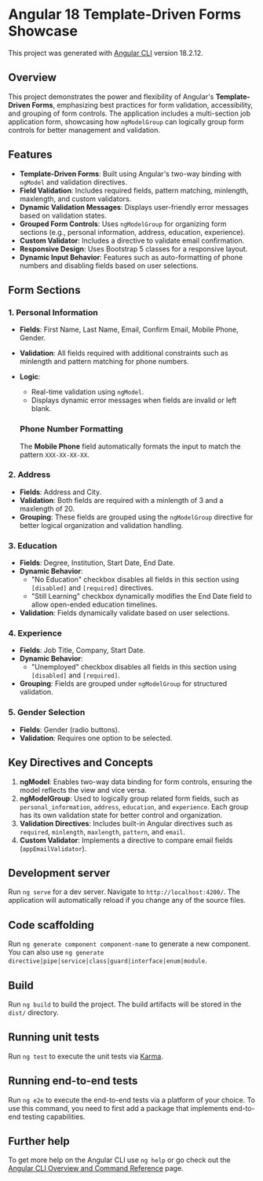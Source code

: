 # Angular 18 Template-Driven Forms Showcase

This project was generated with [Angular CLI](https://github.com/angular/angular-cli) version 18.2.12.

## Overview

This project demonstrates the power and flexibility of Angular's **Template-Driven Forms**, emphasizing best practices for form validation, accessibility, and grouping of form controls. The application includes a multi-section job application form, showcasing how `ngModelGroup` can logically group form controls for better management and validation.

## Features

- **Template-Driven Forms**: Built using Angular's two-way binding with `ngModel` and validation directives.
- **Field Validation**: Includes required fields, pattern matching, minlength, maxlength, and custom validators.
- **Dynamic Validation Messages**: Displays user-friendly error messages based on validation states.
- **Grouped Form Controls**: Uses `ngModelGroup` for organizing form sections (e.g., personal information, address, education, experience).
- **Custom Validator**: Includes a directive to validate email confirmation.
- **Responsive Design**: Uses Bootstrap 5 classes for a responsive layout.
- **Dynamic Input Behavior**: Features such as auto-formatting of phone numbers and disabling fields based on user selections.

## Form Sections

### 1. Personal Information

- **Fields**: First Name, Last Name, Email, Confirm Email, Mobile Phone, Gender.
- **Validation**: All fields required with additional constraints such as minlength and pattern matching for phone numbers.

- **Logic**:

  - Real-time validation using `ngModel`.
  - Displays dynamic error messages when fields are invalid or left blank.

  ### Phone Number Formatting

  The **Mobile Phone** field automatically formats the input to match the pattern `XXX-XX-XX-XX`.

### 2. Address

- **Fields**: Address and City.
- **Validation**: Both fields are required with a minlength of 3 and a maxlength of 20.
- **Grouping**: These fields are grouped using the `ngModelGroup` directive for better logical organization and validation handling.

### 3. Education

- **Fields**: Degree, Institution, Start Date, End Date.
- **Dynamic Behavior**:
  - "No Education" checkbox disables all fields in this section using `[disabled]` and `[required]` directives.
  - "Still Learning" checkbox dynamically modifies the End Date field to allow open-ended education timelines.
- **Validation**: Fields dynamically validate based on user selections.

### 4. Experience

- **Fields**: Job Title, Company, Start Date.
- **Dynamic Behavior**:
  - "Unemployed" checkbox disables all fields in this section using `[disabled]` and `[required]`.
- **Grouping**: Fields are grouped under `ngModelGroup` for structured validation.

### 5. Gender Selection

- **Fields**: Gender (radio buttons).
- **Validation**: Requires one option to be selected.

## Key Directives and Concepts

1. **ngModel**: Enables two-way data binding for form controls, ensuring the model reflects the view and vice versa.
2. **ngModelGroup**: Used to logically group related form fields, such as `personal_information`, `address`, `education`, and `experience`. Each group has its own validation state for better control and organization.
3. **Validation Directives**: Includes built-in Angular directives such as `required`, `minlength`, `maxlength`, `pattern`, and `email`.
4. **Custom Validator**: Implements a directive to compare email fields (`appEmailValidator`).

## Development server

Run `ng serve` for a dev server. Navigate to `http://localhost:4200/`. The application will automatically reload if you change any of the source files.

## Code scaffolding

Run `ng generate component component-name` to generate a new component. You can also use `ng generate directive|pipe|service|class|guard|interface|enum|module`.

## Build

Run `ng build` to build the project. The build artifacts will be stored in the `dist/` directory.

## Running unit tests

Run `ng test` to execute the unit tests via [Karma](https://karma-runner.github.io).

## Running end-to-end tests

Run `ng e2e` to execute the end-to-end tests via a platform of your choice. To use this command, you need to first add a package that implements end-to-end testing capabilities.

## Further help

To get more help on the Angular CLI use `ng help` or go check out the [Angular CLI Overview and Command Reference](https://angular.dev/tools/cli) page.
